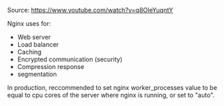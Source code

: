 Source: https://www.youtube.com/watch?v=q8OleYuqntY

Nginx uses for:
- Web server
- Load balancer
- Caching
- Encrypted communication (security)
- Compression response
- segmentation

In production, reccommended to set nginx worker_processes value to be equal to cpu cores of the server
where nginx is running, or set to "auto".